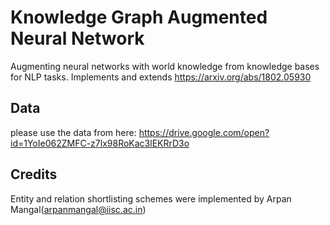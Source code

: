# Knowledge Graph Augmented Neural Network
Augmenting neural networks with world knowledge from knowledge bases for NLP tasks.
Implements and extends https://arxiv.org/abs/1802.05930

## Data
please use the data from here: https://drive.google.com/open?id=1YoIe062ZMFC-z7lx98RoKac3lEKRrD3o

## Credits
Entity and relation shortlisting schemes were implemented by Arpan Mangal(arpanmangal@iisc.ac.in)
